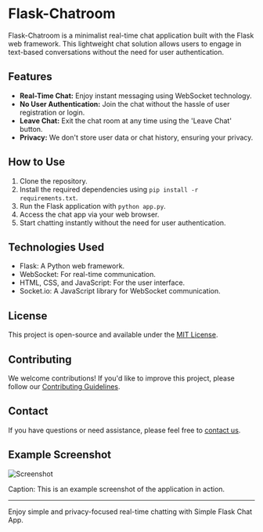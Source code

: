# Flask-Chatroom

Flask-Chatroom is a minimalist real-time chat application built with the Flask web framework. This lightweight chat solution allows users to engage in text-based conversations without the need for user authentication.

## Features

- **Real-Time Chat:** Enjoy instant messaging using WebSocket technology.
- **No User Authentication:** Join the chat without the hassle of user registration or login.
- **Leave Chat:** Exit the chat room at any time using the 'Leave Chat' button.
- **Privacy:** We don't store user data or chat history, ensuring your privacy.

## How to Use

1. Clone the repository.
2. Install the required dependencies using `pip install -r requirements.txt`.
3. Run the Flask application with `python app.py`.
4. Access the chat app via your web browser.
5. Start chatting instantly without the need for user authentication.

## Technologies Used

- Flask: A Python web framework.
- WebSocket: For real-time communication.
- HTML, CSS, and JavaScript: For the user interface.
- Socket.io: A JavaScript library for WebSocket communication.

## License

This project is open-source and available under the [MIT License](LICENSE).

## Contributing

We welcome contributions! If you'd like to improve this project, please follow our [Contributing Guidelines](CONTRIBUTING.md).

## Contact

If you have questions or need assistance, please feel free to [contact us](mailto:srijonkumar18@gmail.com).

## Example Screenshot

![Screenshot]([screenshot.png](https://ibb.co/Gdv5g9R))

Caption: This is an example screenshot of the application in action.

---

Enjoy simple and privacy-focused real-time chatting with Simple Flask Chat App.
